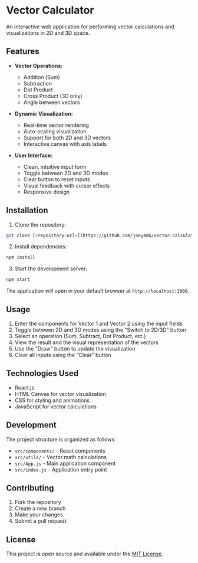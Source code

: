 # Vector Calculator

An interactive web application for performing vector calculations and visualizations in 2D and 3D space.

## Features

- **Vector Operations:**
  - Addition (Sum)
  - Subtraction
  - Dot Product
  - Cross Product (3D only)
  - Angle between vectors

- **Dynamic Visualization:**
  - Real-time vector rendering
  - Auto-scaling visualization
  - Support for both 2D and 3D vectors
  - Interactive canvas with axis labels

- **User Interface:**
  - Clean, intuitive input form
  - Toggle between 2D and 3D modes
  - Clear button to reset inputs
  - Visual feedback with cursor effects
  - Responsive design

## Installation

1. Clone the repository:
```sh
git clone [<repository-url>](https://github.com/joey486/vector-calculator-v2.git)
```

2. Install dependencies:
```sh
npm install
```

3. Start the development server:
```sh
npm start
```

The application will open in your default browser at `http://localhost:3000`.

## Usage

1. Enter the components for Vector 1 and Vector 2 using the input fields
2. Toggle between 2D and 3D modes using the "Switch to 2D/3D" button
3. Select an operation (Sum, Subtract, Dot Product, etc.)
4. View the result and the visual representation of the vectors
5. Use the "Draw" button to update the visualization
6. Clear all inputs using the "Clear" button

## Technologies Used

- React.js
- HTML Canvas for vector visualization
- CSS for styling and animations
- JavaScript for vector calculations

## Development

The project structure is organized as follows:

- `src/components/` - React components
- `src/utils/` - Vector math calculations
- `src/App.js` - Main application component
- `src/index.js` - Application entry point

## Contributing

1. Fork the repository
2. Create a new branch
3. Make your changes
4. Submit a pull request

## License

This project is open source and available under the [MIT License](LICENSE).